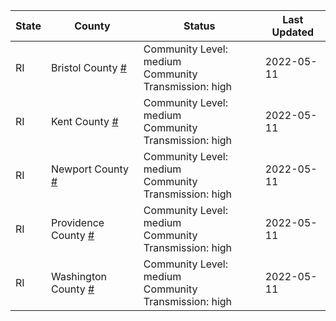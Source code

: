 State | County | Status | Last Updated
--- | --- | --- | --- 
RI | Bristol County <a href="#bristol_county">#</a> | <a name="bristol_county"></a>Community Level: medium<br/>Community Transmission: high | 2022-05-11
RI | Kent County <a href="#kent_county">#</a> | <a name="kent_county"></a>Community Level: medium<br/>Community Transmission: high | 2022-05-11
RI | Newport County <a href="#newport_county">#</a> | <a name="newport_county"></a>Community Level: medium<br/>Community Transmission: high | 2022-05-11
RI | Providence County <a href="#providence_county">#</a> | <a name="providence_county"></a>Community Level: medium<br/>Community Transmission: high | 2022-05-11
RI | Washington County <a href="#washington_county">#</a> | <a name="washington_county"></a>Community Level: medium<br/>Community Transmission: high | 2022-05-11
